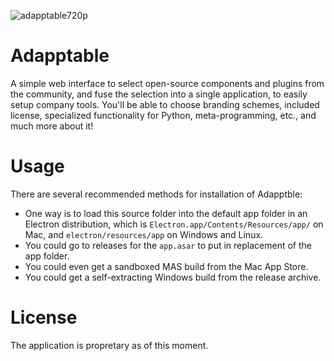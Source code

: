 ![adapptable720p](https://cloud.githubusercontent.com/assets/16024539/14479324/e5892500-00e2-11e6-81a6-6e8d86e16b10.gif)

 # Adapptable

A simple web interface to select open-source components and plugins from the community,
and fuse the selection into a single application, to easily setup company tools. You'll be able to choose branding schemes, included license, specialized functionality for Python, meta-programming, etc., and much more about it!

# Usage
There are several recommended methods for installation of Adapptble:
- One way is to load this source folder into the default app folder in an Electron distribution, which is ```Electron.app/Contents/Resources/app/``` on Mac, and ```electron/resources/app``` on Windows and Linux.
- You could go to releases for the ```app.asar``` to put in replacement of the app folder.
- You could even get a sandboxed MAS build from the Mac App Store.
- You could get a self-extracting Windows build from the release archive.

# License

The application is propretary as of this moment.
